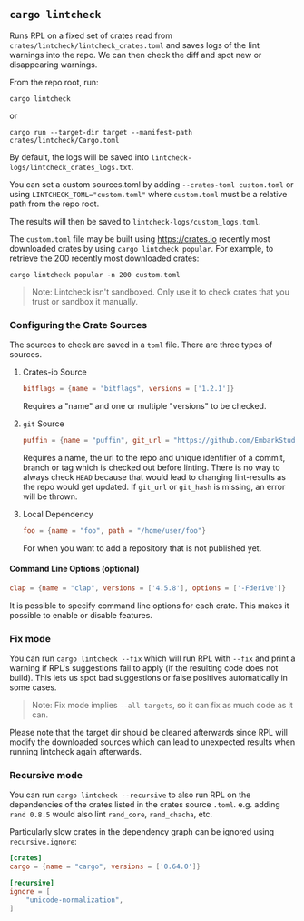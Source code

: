 ## `cargo lintcheck`

Runs RPL on a fixed set of crates read from
`crates/lintcheck/lintcheck_crates.toml` and saves logs of the lint warnings into the
repo.  We can then check the diff and spot new or disappearing warnings.

From the repo root, run:

```
cargo lintcheck
```

or

```
cargo run --target-dir target --manifest-path crates/lintcheck/Cargo.toml
```

By default, the logs will be saved into
`lintcheck-logs/lintcheck_crates_logs.txt`.

You can set a custom sources.toml by adding `--crates-toml custom.toml` or using
`LINTCHECK_TOML="custom.toml"` where `custom.toml` must be a relative path from
the repo root.

The results will then be saved to `lintcheck-logs/custom_logs.toml`.

The `custom.toml` file may be built using <https://crates.io> recently most
downloaded crates by using `cargo lintcheck popular`. For example, to retrieve
the 200 recently most downloaded crates:

```
cargo lintcheck popular -n 200 custom.toml
```

> Note: Lintcheck isn't sandboxed. Only use it to check crates that you trust or
> sandbox it manually.

### Configuring the Crate Sources

The sources to check are saved in a `toml` file. There are three types of
sources.

1. Crates-io Source

   ```toml
   bitflags = {name = "bitflags", versions = ['1.2.1']}
   ```
   Requires a "name" and one or multiple "versions" to be checked.

2. `git` Source
   ````toml
   puffin = {name = "puffin", git_url = "https://github.com/EmbarkStudios/puffin", git_hash = "02dd4a3"}
   ````
   Requires a name, the url to the repo and unique identifier of a commit,
   branch or tag which is checked out before linting.  There is no way to always
   check `HEAD` because that would lead to changing lint-results as the repo
   would get updated.  If `git_url` or `git_hash` is missing, an error will be
   thrown.

3. Local Dependency
   ```toml
   foo = {name = "foo", path = "/home/user/foo"}
   ```
   For when you want to add a repository that is not published yet.

#### Command Line Options (optional)

```toml
clap = {name = "clap", versions = ['4.5.8'], options = ['-Fderive']}
```

It is possible to specify command line options for each crate. This makes it
possible to enable or disable features.

### Fix mode
You can run `cargo lintcheck --fix` which will run RPL with `--fix` and
print a warning if RPL's suggestions fail to apply (if the resulting code does not build). 
This lets us spot bad suggestions or false positives automatically in some cases.  

> Note: Fix mode implies `--all-targets`, so it can fix as much code as it can.

Please note that the target dir should be cleaned afterwards since RPL will modify
the downloaded sources which can lead to unexpected results when running lintcheck again afterwards.

### Recursive mode
You can run `cargo lintcheck --recursive` to also run RPL on the dependencies
of the crates listed in the crates source `.toml`. e.g. adding `rand 0.8.5`
would also lint `rand_core`, `rand_chacha`, etc.

Particularly slow crates in the dependency graph can be ignored using
`recursive.ignore`:

```toml
[crates]
cargo = {name = "cargo", versions = ['0.64.0']}

[recursive]
ignore = [
    "unicode-normalization",
]
```
